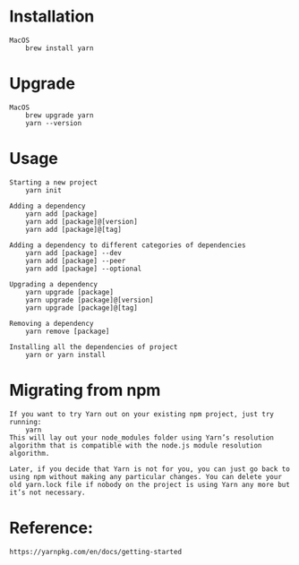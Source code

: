 # Installation
	MacOS
		brew install yarn

# Upgrade
	MacOS
		brew upgrade yarn
		yarn --version
# Usage
	Starting a new project
		yarn init

	Adding a dependency
		yarn add [package]
		yarn add [package]@[version]
		yarn add [package]@[tag]

	Adding a dependency to different categories of dependencies
		yarn add [package] --dev
		yarn add [package] --peer
		yarn add [package] --optional

	Upgrading a dependency
		yarn upgrade [package]
		yarn upgrade [package]@[version]
		yarn upgrade [package]@[tag]

	Removing a dependency
		yarn remove [package]

	Installing all the dependencies of project
		yarn or yarn install

# Migrating from npm
	If you want to try Yarn out on your existing npm project, just try running:
		yarn
	This will lay out your node_modules folder using Yarn’s resolution algorithm that is compatible with the node.js module resolution algorithm.

	Later, if you decide that Yarn is not for you, you can just go back to using npm without making any particular changes. You can delete your old yarn.lock file if nobody on the project is using Yarn any more but it’s not necessary.

# Reference:
	
	https://yarnpkg.com/en/docs/getting-started

